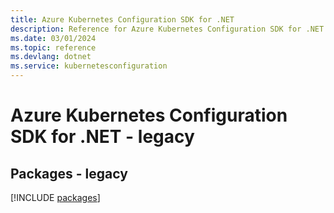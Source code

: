 ```yaml
---
title: Azure Kubernetes Configuration SDK for .NET
description: Reference for Azure Kubernetes Configuration SDK for .NET
ms.date: 03/01/2024
ms.topic: reference
ms.devlang: dotnet
ms.service: kubernetesconfiguration
---
```

# Azure Kubernetes Configuration SDK for .NET - legacy
## Packages - legacy
[!INCLUDE [packages](kubernetes-configuration-index.md)]